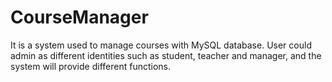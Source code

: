 # CourseManager

It is a system used to manage courses with MySQL database.
User could admin as different identities such as student, teacher and manager, and the system will provide different functions.

